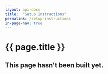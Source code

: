 ```yaml
---
layout: api-docs
title:  "Setup Instructions"
permalink: /setup-instructions
in-page-nav: true
---
```


# {{ page.title }}

## This page hasn't been built yet. 
